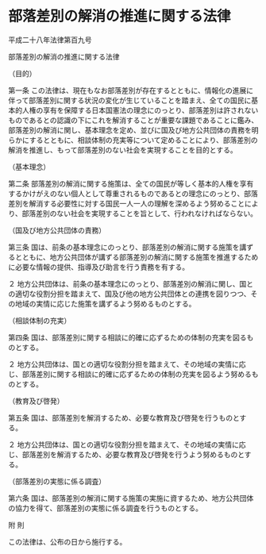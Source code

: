 # 部落差別の解消の推進に関する法律

平成二十八年法律第百九号

部落差別の解消の推進に関する法律

（目的）

第一条 この法律は、現在もなお部落差別が存在するとともに、情報化の進展に伴って部落差別に関する状況の変化が生じていることを踏まえ、全ての国民に基本的人権の享有を保障する日本国憲法の理念にのっとり、部落差別は許されないものであるとの認識の下にこれを解消することが重要な課題であることに鑑み、部落差別の解消に関し、基本理念を定め、並びに国及び地方公共団体の責務を明らかにするとともに、相談体制の充実等について定めることにより、部落差別の解消を推進し、もって部落差別のない社会を実現することを目的とする。

（基本理念）

第二条 部落差別の解消に関する施策は、全ての国民が等しく基本的人権を享有するかけがえのない個人として尊重されるものであるとの理念にのっとり、部落差別を解消する必要性に対する国民一人一人の理解を深めるよう努めることにより、部落差別のない社会を実現することを旨として、行われなければならない。

（国及び地方公共団体の責務）

第三条 国は、前条の基本理念にのっとり、部落差別の解消に関する施策を講ずるとともに、地方公共団体が講ずる部落差別の解消に関する施策を推進するために必要な情報の提供、指導及び助言を行う責務を有する。

２ 地方公共団体は、前条の基本理念にのっとり、部落差別の解消に関し、国との適切な役割分担を踏まえて、国及び他の地方公共団体との連携を図りつつ、その地域の実情に応じた施策を講ずるよう努めるものとする。

（相談体制の充実）

第四条 国は、部落差別に関する相談に的確に応ずるための体制の充実を図るものとする。

２ 地方公共団体は、国との適切な役割分担を踏まえて、その地域の実情に応じ、部落差別に関する相談に的確に応ずるための体制の充実を図るよう努めるものとする。

（教育及び啓発）

第五条 国は、部落差別を解消するため、必要な教育及び啓発を行うものとする。

２ 地方公共団体は、国との適切な役割分担を踏まえて、その地域の実情に応じ、部落差別を解消するため、必要な教育及び啓発を行うよう努めるものとする。

（部落差別の実態に係る調査）

第六条 国は、部落差別の解消に関する施策の実施に資するため、地方公共団体の協力を得て、部落差別の実態に係る調査を行うものとする。

附 則

この法律は、公布の日から施行する。

